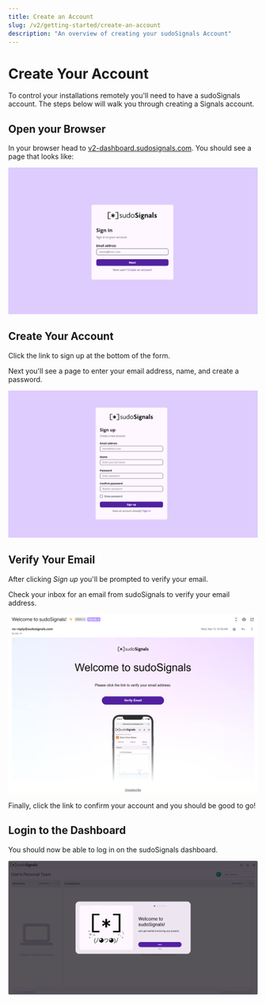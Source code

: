 ```yaml
---
title: Create an Account
slug: /v2/getting-started/create-an-account
description: "An overview of creating your sudoSignals Account"
---
```


# Create Your Account  

To control your installations remotely you'll need to have a sudoSignals account. The steps below will walk you through creating a Signals account.

## Open your Browser

In your browser head to [v2-dashboard.sudosignals.com](https://v2-dashboard.sudosignals.com/). You should see a page that looks like:

![Create Account 001](/img/gettingStarted/v2-create-account-001.png)

## Create Your Account

Click the link to sign up at the bottom of the form.

Next you'll see a page to enter your email address, name, and create a password.

![Create Account 002](/img/gettingStarted/v2-create-account-002.png)

## Verify Your Email

After clicking *Sign up* you'll be prompted to verify your email.

Check your inbox for an email from sudoSignals to verify your email address.

![Create Account 003](/img/gettingStarted/v2-create-account-003.png)


Finally, click the link to confirm your account and you should be good to go!


## Login to the Dashboard

You should now be able to log in on the sudoSignals dashboard.

![Create Account 005](/img/gettingStarted/v2-create-account-005.png)
